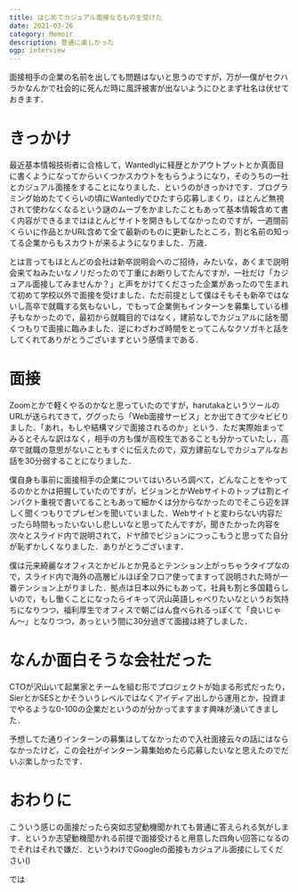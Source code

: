```yaml
---
title: はじめてカジュアル面接なるものを受けた
date: 2021-03-26
category: Memoir
description: 普通に楽しかった
ogp: interview
---
```


面接相手の企業の名前を出しても問題はないと思うのですが，万が一僕がセクハラかなんかで社会的に死んだ時に風評被害が出ないようにひとまず社名は伏せておきます．

# きっかけ
最近基本情報技術者に合格して，Wantedlyに経歴とかアウトプットとか真面目に書くようになってからいくつかスカウトをもらうようになり，そのうちの一社とカジュアル面接をすることになりました．というのがきっかけです．プログラミング始めたてくらいの頃にWantedlyでひたすら応募しまくり，ほとんど無視されて使わなくなるという謎のムーブをかましたこともあって基本情報含めて書く内容ができるまではほとんどサイトを開きもしてなかったのですが，一週間前くらいに作品とかURL含めて全て最新のものに更新したところ，割と名前の知ってる企業からもスカウトが来るようになりました．万歳．

とは言ってもほとんどの会社は新卒説明会へのご招待，みたいな，あくまで説明会来てねみたいなノリだったので丁重にお断りしてたんですが，一社だけ「カジュアル面接してみませんか？」と声をかけてくださった企業があったので生まれて初めて学校以外で面接を受けました．ただ前提として僕はそもそも新卒ではないし高卒で就職する気もないし，でもって企業側もインターンを募集している様子もなかったので，最初から就職目的ではなく，建前なしでカジュアルに話を聞くつもりで面接に臨みました．逆にわざわざ時間をとってこんなクソガキと話をしてくれてありがとうございますという感情まである．

# 面接
Zoomとかで軽くやるのかなと思っていたのですが，harutakaというツールのURLが送られてきて，ググったら「Web面接サービス」とか出てきて少々ビビりました．「あれ，もしや結構マジで面接されるのか」という．ただ実際始まってみるとそんな訳はなく，相手の方も僕が高校生であることも分かっていたし，高卒で就職の意思がないこともすぐに伝えたので，双方建前なしでカジュアルなお話を30分弱することになりました．

僕自身も事前に面接相手の企業についてはいろいろ調べて，どんなことをやってるのかとかは把握していたのですが，ビジョンとかWebサイトのトップは割とインパクト重視で書いてることもあって細かくは分からなかったのでそこら辺を詳しく聞くつもりでプレゼンを聞いていました．Webサイトと変わらない内容だったら時間もったいないし悲しいなと思ってたんですが，聞きたかった内容を次々とスライド内で説明されて，ドヤ顔でビジョンにつっこもうと思ってた自分が恥ずかしくなりました．ありがとうございます．

僕は元来綺麗なオフィスとかビルとか見るとテンション上がっちゃうタイプなので，スライド内で海外の高層ビルほぼ全フロア使ってますって説明された時が一番テンション上がりました．拠点は日本以外にもあって，社員も割と多国籍らしいので，もし働くことになったらイキって沢山英語しゃべりたいなというお気持ちになりつつ，福利厚生でオフィスで朝ごはん食べられるっぽくて「良いじゃん〜」となりつつ，あっという間に30分過ぎて面接は終了しました．

# なんか面白そうな会社だった
CTOが沢山いて起業家とチームを組む形でプロジェクトが始まる形式だったり，SierとかSESとかそういうレベルではなくアイディア出しから運用とか，投資までやるような0-100の企業だというのが分かってますます興味が湧いてきました．

予想してた通りインターンの募集はしてなかったので入社面接云々の話にはならなかったけど，この会社がインターン募集始めたら応募したいなと思えたのでだいぶ楽しかったです．

# おわりに
こういう感じの面接だったら突如志望動機聞かれても普通に答えられる気がします．というか志望動機聞かれる前提で面接受けると用意した四角い回答になるのでそれはそれで嫌だ．というわけでGoogleの面接もカジュアル面接にしてください()

では
